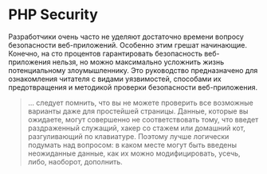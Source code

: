 # PHP Security

Разработчики очень часто не уделяют достаточно времени вопросу безопасности веб-приложений. Особенно этим грешат начинающие. 
Конечно, на сто процентов гарантировать безопасность веб-приложения нельзя, но можно максимально усложнить жизнь потенциальному злоумышленнику. 
Это руководство предназначено для ознакомления читателя с видами уязвимостей, способами их предотвращения и методикой проверки безопасности веб-приложения.


> ... следует помнить, что вы не можете проверить все возможные варианты даже для простейшей страницы. Данные, которые вы ожидаете, могут совершенно не соответствовать тому, что введет раздраженный служащий, хакер со стажем или домашний кот, разгуливающий по клавиатуре. Поэтому лучше логически подумать над вопросом: в каком месте могут быть введены неожиданные данные, как их можно модифицировать, усечь, либо, наоборот, дополнить.


